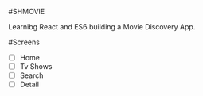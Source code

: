 #SHMOVIE

Learnibg React and ES6 building a Movie Discovery App.

#Screens

- [ ] Home
- [ ] Tv Shows
- [ ] Search
- [ ] Detail
